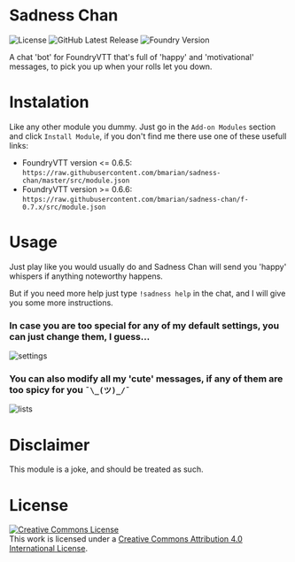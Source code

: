# Sadness Chan
![License](https://img.shields.io/github/license/bmarian/sadness-chan?style=for-the-badge)
![GitHub Latest Release](https://img.shields.io/github/release/bmarian/sadness-chan?style=for-the-badge)
![Foundry Version](https://img.shields.io/badge/FoundryVTT-0.6.6-blueviolet?style=for-the-badge)


A chat 'bot' for FoundryVTT that's full of 'happy' and 'motivational' messages, to pick you up when your rolls let you down. 


# Instalation
Like any other module you dummy. Just go in the `Add-on Modules` section and click `Install Module`, if you don't find me there
use one of these usefull links:
- FoundryVTT version <= 0.6.5: `https://raw.githubusercontent.com/bmarian/sadness-chan/master/src/module.json`
- FoundryVTT version >= 0.6.6: `https://raw.githubusercontent.com/bmarian/sadness-chan/f-0.7.x/src/module.json`

# Usage
Just play like you would usually do and Sadness Chan will send you 'happy' whispers if anything noteworthy happens.

But if you need more help just type `!sadness help` in the chat, and I will give you some more instructions.

### In case you are too special for any of my default settings, you can just change them, I guess...
![settings](https://i.imgur.com/TDrcFLL.png)

### You can also modify all my 'cute' messages, if any of them are too spicy for you `¯\_(ツ)_/¯`
![lists](https://i.imgur.com/IaLYF9u.png)

# Disclaimer
This module is a joke, and should be treated as such.

# License
<a rel="license" href="http://creativecommons.org/licenses/by/4.0/"><img alt="Creative Commons License" style="border-width:0" src="https://i.creativecommons.org/l/by/4.0/88x31.png" /></a><br />This work is licensed under a <a rel="license" href="http://creativecommons.org/licenses/by/4.0/">Creative Commons Attribution 4.0 International License</a>.
